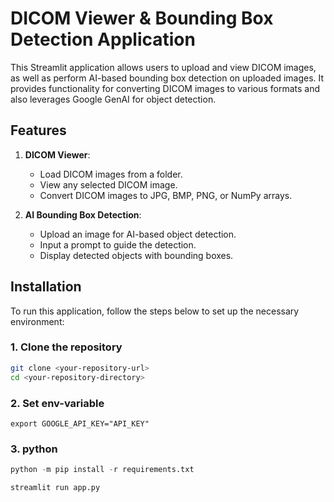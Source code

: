 # DICOM Viewer & Bounding Box Detection Application

This Streamlit application allows users to upload and view DICOM images, as well as perform AI-based bounding box detection on uploaded images. It provides functionality for converting DICOM images to various formats and also leverages Google GenAI for object detection.

## Features

1. **DICOM Viewer**:
   - Load DICOM images from a folder.
   - View any selected DICOM image.
   - Convert DICOM images to JPG, BMP, PNG, or NumPy arrays.

2. **AI Bounding Box Detection**:
   - Upload an image for AI-based object detection.
   - Input a prompt to guide the detection.
   - Display detected objects with bounding boxes.

## Installation

To run this application, follow the steps below to set up the necessary environment:

### 1. Clone the repository

```bash
git clone <your-repository-url>
cd <your-repository-directory>
```

### 2. Set env-variable 

```
export GOOGLE_API_KEY="API_KEY"
```

### 3. python
```python
python -m pip install -r requirements.txt

streamlit run app.py
```

